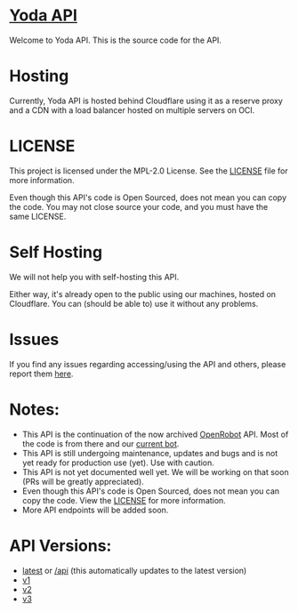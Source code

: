 # [Yoda API](https://api.yodabot.xyz/)
Welcome to Yoda API. This is the source code for the API.

# Hosting
Currently, Yoda API is hosted behind Cloudflare using it as a reserve proxy and a CDN with a load balancer hosted on multiple servers on OCI.

# LICENSE
This project is licensed under the MPL-2.0 License. See the [LICENSE](LICENSE) file for more information.

Even though this API's code is Open Sourced, does not mean you can copy the code. You may not close source your code, and you must have the same LICENSE.

# Self Hosting
We will not help you with self-hosting this API.

Either way, it's already open to the public using our machines, hosted on Cloudflare. You can (should be able to) use it without any problems.

# Issues
If you find any issues regarding accessing/using the API and others, please report them [here](https://github.com/YodaBotOS/API/issues/new).

# Notes:
- This API is the continuation of the now archived [OpenRobot](https://github.com/OpenRobot) API. Most of the code is from there and our [current bot](https://github.com/YodaBotOS/YodaBot).
- This API is still undergoing maintenance, updates and bugs and is not yet ready for production use (yet). Use with caution.
- This API is not yet documented well yet. We will be working on that soon (PRs will be greatly appreciated). 
- Even though this API's code is Open Sourced, does not mean you can copy the code. View the [LICENSE](#license) for more information.
- More API endpoints will be added soon.

# API Versions:
- [latest](https://api.yodabot.xyz/v/latest) or [/api](https://api.yodabot.xyz/api) (this automatically updates to the latest version)
- [v1](https://api.yodabot.xyz/v/1)
- [v2](https://api.yodabot.xyz/v/2)
- [v3](https://api.yodabot.xyz/v/3)
